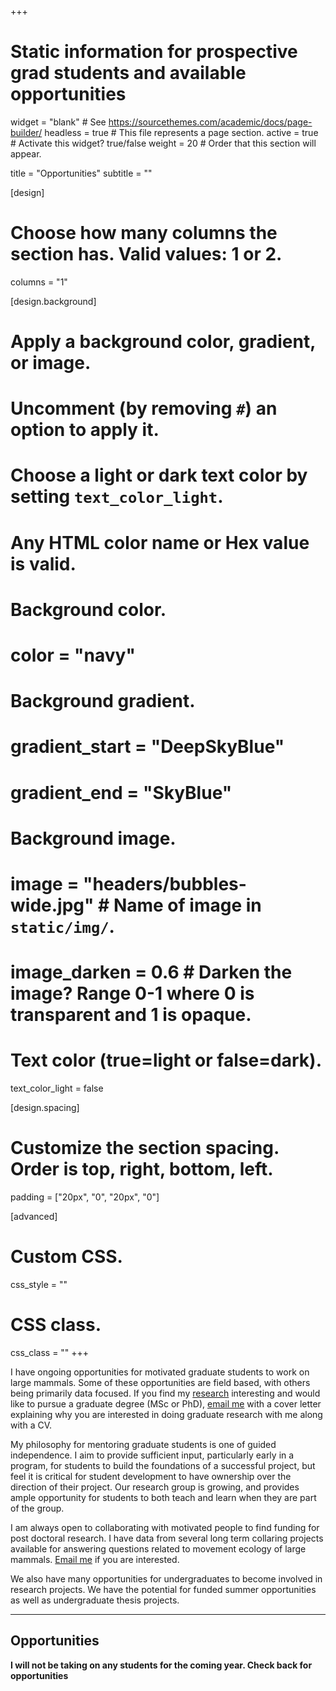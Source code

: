 +++
# Static information for prospective grad students and available opportunities

widget = "blank"  # See https://sourcethemes.com/academic/docs/page-builder/
headless = true  # This file represents a page section.
active = true  # Activate this widget? true/false
weight = 20  # Order that this section will appear.

title = "Opportunities"
subtitle = ""

[design]
  # Choose how many columns the section has. Valid values: 1 or 2.
  columns = "1"

[design.background]
  # Apply a background color, gradient, or image.
  #   Uncomment (by removing `#`) an option to apply it.
  #   Choose a light or dark text color by setting `text_color_light`.
  #   Any HTML color name or Hex value is valid.

  # Background color.
  # color = "navy"
  
  # Background gradient.
  # gradient_start = "DeepSkyBlue"
  # gradient_end = "SkyBlue"
  
  # Background image.
  # image = "headers/bubbles-wide.jpg"  # Name of image in `static/img/`.
  # image_darken = 0.6  # Darken the image? Range 0-1 where 0 is transparent and 1 is opaque.

  # Text color (true=light or false=dark).
  text_color_light = false

[design.spacing]
  # Customize the section spacing. Order is top, right, bottom, left.
  padding = ["20px", "0", "20px", "0"]

[advanced]
 # Custom CSS. 
 css_style = ""
 
 # CSS class.
 css_class = ""
+++

I have ongoing opportunities for motivated graduate students to work on large mammals. Some of these opportunities are field based, with others being primarily data focused. If you find my [research](research/) interesting and would like to pursue a graduate degree (MSc or PhD), [email me](mailto:joe.northrup@gmail.com) with a cover letter explaining why you are interested in doing graduate research with me along with a CV. 

My philosophy for mentoring graduate students is one of guided independence. I aim to provide sufficient input, particularly early in a program, for students to build the foundations of a successful project, but feel it is critical for student development to have ownership over the direction of their project. Our research group is growing, and provides ample opportunity for students to both teach and learn when they are part of the group. 

I am always open to collaborating with motivated people to find funding for post doctoral research. I have data from several long term collaring projects available for answering questions related to movement ecology of large mammals. [Email me](mailto:joe.northrup@gmail.com) if you are interested. 

We also have many opportunities for undergraduates to become involved in research projects. We have the potential for funded summer opportunities as well as undergraduate thesis projects. 

________________________________________________

## Opportunities

**I will not be taking on any students for the coming year. Check back for opportunities**

